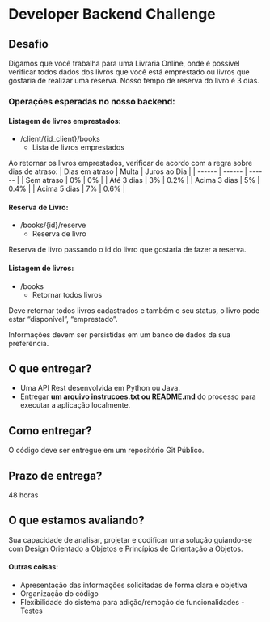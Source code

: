 # Developer Backend Challenge

## Desafio
Digamos que você trabalha para uma Livraria Online, onde é possível verificar todos dados dos livros que você está emprestado ou livros que gostaria de realizar uma reserva. Nosso tempo de reserva do livro é 3 dias.

### Operações esperadas no nosso backend:

#### Listagem de livros emprestados:
- /client/{id_client}/books
    - Lista de livros emprestados

Ao retornar os livros emprestados, verificar de acordo com a regra sobre dias de atraso:
| Dias em atraso | Multa | Juros ao Dia |
| ------ | ------ | ------ |
| Sem atraso | 0% | 0% |
| Até 3 dias | 3% | 0.2% |
| Acima 3 dias | 5% | 0.4% |
| Acima 5 dias | 7% | 0.6% |

#### Reserva de Livro:
- /books/{id}/reserve
    - Reserva de livro

Reserva de livro passando o id do livro que gostaria de fazer a reserva.

#### Listagem de livros:
- /books
    - Retornar todos livros

Deve retornar todos livros cadastrados e também o seu status, o livro pode estar “disponível”, “emprestado”.

Informações devem ser persistidas em um banco de dados da sua preferência.

## O que entregar?
* Uma API Rest desenvolvida em Python ou Java.
* Entregar **um arquivo instrucoes.txt ou README.md** do processo para executar a
aplicação localmente.

## Como entregar?
O código deve ser entregue em um repositório Git Público.

## Prazo de entrega?
48 horas

## O que estamos avaliando?
Sua capacidade de analisar, projetar e codificar uma solução guiando-se com Design Orientado a Objetos e Princípios de Orientação a Objetos.

#### Outras coisas:
- Apresentação das informações solicitadas de forma clara e objetiva
- Organização do código
- Flexibilidade do sistema para adição/remoção de funcionalidades - Testes
